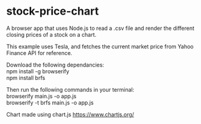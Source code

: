 # stock-price-chart
A browser app that uses Node.js to read a .csv file and render the different closing prices of a stock on a chart.

This example uses Tesla, and fetches the current market price from Yahoo Finance API for reference.

Download the following dependancies:<br>
npm install -g browserify<br>
npm install brfs

Then run the following commands in your terminal:<br>
browserify main.js -o app.js<br>
browserify -t brfs main.js -o app.js


Chart made using chart.js 
https://www.chartjs.org/


